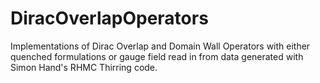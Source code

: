 # DiracOverlapOperators
Implementations of Dirac Overlap and Domain Wall Operators with either quenched formulations or gauge field read in from data generated with Simon Hand's RHMC Thirring code.
